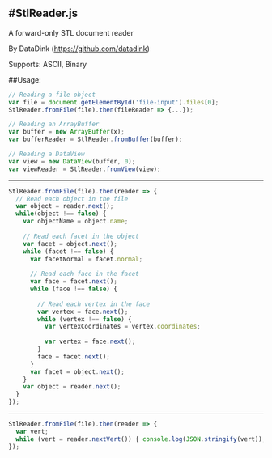 #StlReader.js
-------------
A forward-only STL document reader

By DataDink (https://github.com/datadink)

Supports: ASCII, Binary

##Usage:
```javascript
// Reading a file object
var file = document.getElementById('file-input').files[0];
StlReader.fromFile(file).then(fileReader => {...});

// Reading an ArrayBuffer
var buffer = new ArrayBuffer(x);
var bufferReader = StlReader.fromBuffer(buffer);

// Reading a DataView
var view = new DataView(buffer, 0);
var viewReader = StlReader.fromView(view);
```

-------------------------------------------------------------------------------------------

```javascript
StlReader.fromFile(file).then(reader => {
  // Read each object in the file
  var object = reader.next();
  while(object !== false) {
    var objectName = object.name;
    
    // Read each facet in the object
    var facet = object.next();
    while (facet !== false) {
      var facetNormal = facet.normal;
      
      // Read each face in the facet
      var face = facet.next();
      while (face !== false) {
      
        // Read each vertex in the face
        var vertex = face.next();
        while (vertex !== false) {
          var vertexCoordinates = vertex.coordinates;
          
          var vertex = face.next();
        }
        face = facet.next();
      }
      var facet = object.next();
    }
    var object = reader.next();
  }
});
```

-------------------------------------------------------------------------------------------

```javascript
StlReader.fromFile(file).then(reader => {
  var vert;
  while (vert = reader.nextVert()) { console.log(JSON.stringify(vert)); }
});
